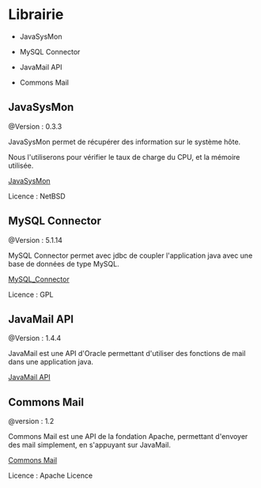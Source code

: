 <a href='Hidden comment: 
Page qui récapitule les librairies utilisées dans NCP.
'></a>


# Librairie #

  * JavaSysMon

  * MySQL Connector

  * JavaMail API

  * Commons Mail

## JavaSysMon ##
@Version : 0.3.3

JavaSysMon permet de récupérer des information sur le système hôte.

Nous l'utiliserons pour vérifier le taux de charge du CPU, et la mémoire utilisée.

[JavaSysMon](https://github.com/jezhumble/javasysmon)

Licence : NetBSD

## MySQL Connector ##
@Version : 5.1.14

MySQL Connector permet avec jdbc de coupler l'application java avec une base de données de type MySQL.

[MySQL\_Connector](http://www.mysql.com/downloads/connector/j/)

Licence : GPL

## JavaMail API ##
@Version : 1.4.4

JavaMail est une API d'Oracle permettant d'utiliser des fonctions de mail dans une application java.

[JavaMail API](http://www.oracle.com/technetwork/java/javaee/index-138643.html)

## Commons Mail ##
@version : 1.2

Commons Mail est une API de la fondation Apache, permettant d'envoyer des mail simplement, en s'appuyant sur JavaMail.

[Commons Mail](http://commons.apache.org/email/download_email.cgi)

Licence : Apache Licence